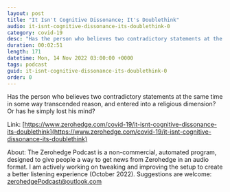 ```yaml
---
layout: post
title: "It Isn't Cognitive Dissonance; It's Doublethink"
audio: it-isnt-cognitive-dissonance-its-doublethink-0
category: covid-19
desc: "Has the person who believes two contradictory statements at the same time in some way transcended reason, and entered into a religious dimension? Or has he simply lost his mind?"
duration: 00:02:51
length: 171
datetime: Mon, 14 Nov 2022 03:00:00 +0000
tags: podcast
guid: it-isnt-cognitive-dissonance-its-doublethink-0
order: 0
---
```

Has the person who believes two contradictory statements at the same time in some way transcended reason, and entered into a religious dimension? Or has he simply lost his mind?

Link: [https://www.zerohedge.com/covid-19/it-isnt-cognitive-dissonance-its-doublethink](https://www.zerohedge.com/covid-19/it-isnt-cognitive-dissonance-its-doublethink)

About: The Zerohedge Podcast is a non-commercial, automated program, designed to give people a way to get news from Zerohedge in an audio format.  I am actively working on tweaking and improving the setup to create a better listening experience (October 2022).  Suggestions are welcome: [zerohedgePodcast@outlook.com](mailto:zerohedgePodcast@outlook.com)